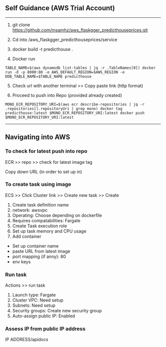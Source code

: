 ## Self Guidance (AWS Trial Account)
---
1) git clone https://github.com/msamhz/aws_flaskgger_predicthouseprices.git

2) Cd into /aws_flaskgger_predicthouseprices/service

3) docker build -t predicthouse .

4) Docker run 

``TABLE_NAME=$(aws dynamodb list-tables | jq -r .TableNames[0])
docker run -d -p 8000:80 -e AWS_DEFAULT_REGION=$AWS_REGION -e DDB_TABLE_NAME=$TABLE_NAME predicthouse``

5) Check url with another terminal >> Copy paste link (http format) 

6) Proceed to push into Repo (provided already created)

``MONO_ECR_REPOSITORY_URI=$(aws ecr describe-repositories | jq -r .repositories[].repositoryUri | grep mono)
docker tag predicthouse:latest $MONO_ECR_REPOSITORY_URI:latest
docker push $MONO_ECR_REPOSITORY_URI:latest``


---

## Navigating into AWS ### 

### To check for latest push into repo 
ECR >> repo >> check for latest image tag

Copy down URL (in order to set up in)

### To create task using image 
ECS >> Click Cluster link >> Create new task >> Create

1) Create task definition name 
2) network: awsvpc
3) Operating: Choose depending on dockerfile 
4) Requires compatabilities: Fargate 
5) Create Task execution role 
6) Set up task memory and CPU usage 
7) Add container 
  - Set up container name 
  - paste URL from latest image 
  - port mapping (if anny): 80 
  - env keys 
  
### Run task 
Actions >> run task 

1) Launch type: Fargate 
2) Cluster VPC: Need setup 
3) Subnets: Need setup 
4) Security groups: Create new security group
5) Auto-assign public IP: Enabled 
  

### Assess IP from public IP address 
IP ADDRESS/apidocs
